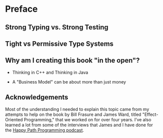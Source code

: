# Preface

## Strong Typing vs. Strong Testing

## Tight vs Permissive Type Systems

## Why am I creating this book "in the open"?

- Thinking in C++ and Thinking in Java

- A "Business Model" can be about more than just money

## Acknowledgements

Most of the understanding I needed to explain this topic came from my attempts to help on the book by Bill Frasure and James Ward, titled "Effect-Oriented Programming," that we worked on for over four years.
I’ve also learned a lot from some of the interviews that James and I have done for the [Happy Path Programming podcast](https://happypathprogramming.com/).
